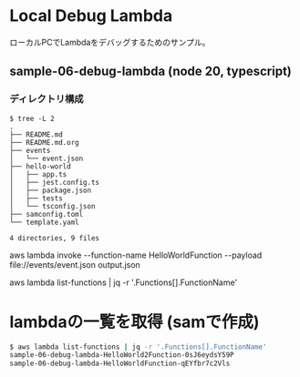 # Local Debug Lambda

ローカルPCでLambdaをデバッグするためのサンプル。

## sample-06-debug-lambda (node 20, typescript)

### ディレクトリ構成
```
$ tree -L 2 
.
├── README.md
├── README.md.org
├── events
│   └── event.json
├── hello-world
│   ├── app.ts
│   ├── jest.config.ts
│   ├── package.json
│   ├── tests
│   └── tsconfig.json
├── samconfig.toml
└── template.yaml

4 directories, 9 files
```


aws lambda invoke --function-name HelloWorldFunction --payload file://events/event.json output.json


aws lambda list-functions | jq -r '.Functions[].FunctionName'

# lambdaの一覧を取得 (samで作成)
```bash
$ aws lambda list-functions | jq -r '.Functions[].FunctionName'
sample-06-debug-lambda-HelloWorld2Function-0sJ6eydsY59P
sample-06-debug-lambda-HelloWorldFunction-qEYfbr7c2Vls
```

